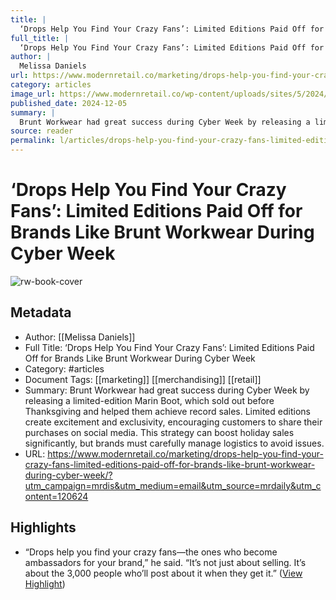 ```yaml
---
title: |
  ‘Drops Help You Find Your Crazy Fans’: Limited Editions Paid Off for Brands Like Brunt Workwear During Cyber Week
full_title: |
  ‘Drops Help You Find Your Crazy Fans’: Limited Editions Paid Off for Brands Like Brunt Workwear During Cyber Week
author: |
  Melissa Daniels
url: https://www.modernretail.co/marketing/drops-help-you-find-your-crazy-fans-limited-editions-paid-off-for-brands-like-brunt-workwear-during-cyber-week/?utm_campaign=mrdis&utm_medium=email&utm_source=mrdaily&utm_content=120624
category: articles
image_url: https://www.modernretail.co/wp-content/uploads/sites/5/2024/12/Brunt-BFCM-NOV24-Redwood-Marin-Sullivan-Wide-e1733252191813.jpg
published_date: 2024-12-05
summary: |
  Brunt Workwear had great success during Cyber Week by releasing a limited-edition Marin Boot, which sold out before Thanksgiving and helped them achieve record sales. Limited editions create excitement and exclusivity, encouraging customers to share their purchases on social media. This strategy can boost holiday sales significantly, but brands must carefully manage logistics to avoid issues.
source: reader
permalink: l/articles/drops-help-you-find-your-crazy-fans-limited-editions-paid-off-for-brands-like-brunt-workwear
---
```

# ‘Drops Help You Find Your Crazy Fans’: Limited Editions Paid Off for Brands Like Brunt Workwear During Cyber Week

![rw-book-cover](https://www.modernretail.co/wp-content/uploads/sites/5/2024/12/Brunt-BFCM-NOV24-Redwood-Marin-Sullivan-Wide-e1733252191813.jpg)

## Metadata
- Author: [[Melissa Daniels]]
- Full Title: ‘Drops Help You Find Your Crazy Fans’: Limited Editions Paid Off for Brands Like Brunt Workwear During Cyber Week
- Category: #articles
- Document Tags: [[marketing]] [[merchandising]] [[retail]] 
- Summary: Brunt Workwear had great success during Cyber Week by releasing a limited-edition Marin Boot, which sold out before Thanksgiving and helped them achieve record sales. Limited editions create excitement and exclusivity, encouraging customers to share their purchases on social media. This strategy can boost holiday sales significantly, but brands must carefully manage logistics to avoid issues.
- URL: https://www.modernretail.co/marketing/drops-help-you-find-your-crazy-fans-limited-editions-paid-off-for-brands-like-brunt-workwear-during-cyber-week/?utm_campaign=mrdis&utm_medium=email&utm_source=mrdaily&utm_content=120624

## Highlights
- “Drops help you find your crazy fans—the ones who become ambassadors for your brand,” he said. “It’s not just about selling. It’s about the 3,000 people who’ll post about it when they get it.” ([View Highlight](https://read.readwise.io/read/01jg3y507hecdrpzdy3s2ne44w))


